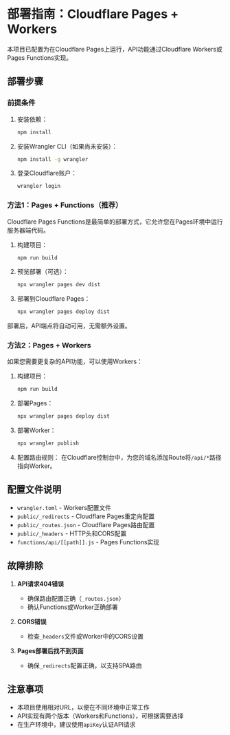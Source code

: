 # 部署指南：Cloudflare Pages + Workers

本项目已配置为在Cloudflare Pages上运行，API功能通过Cloudflare Workers或Pages Functions实现。

## 部署步骤

### 前提条件

1. 安装依赖：
   ```bash
   npm install
   ```

2. 安装Wrangler CLI（如果尚未安装）：
   ```bash
   npm install -g wrangler
   ```

3. 登录Cloudflare账户：
   ```bash
   wrangler login
   ```

### 方法1：Pages + Functions（推荐）

Cloudflare Pages Functions是最简单的部署方式，它允许您在Pages环境中运行服务器端代码。

1. 构建项目：
   ```bash
   npm run build
   ```

2. 预览部署（可选）：
   ```bash
   npx wrangler pages dev dist
   ```

3. 部署到Cloudflare Pages：
   ```bash
   npx wrangler pages deploy dist
   ```

部署后，API端点将自动可用，无需额外设置。

### 方法2：Pages + Workers

如果您需要更复杂的API功能，可以使用Workers：

1. 构建项目：
   ```bash
   npm run build
   ```

2. 部署Pages：
   ```bash
   npx wrangler pages deploy dist
   ```

3. 部署Worker：
   ```bash
   npx wrangler publish
   ```

4. 配置路由规则：
   在Cloudflare控制台中，为您的域名添加Route将`/api/*`路径指向Worker。

## 配置文件说明

- `wrangler.toml` - Workers配置文件
- `public/_redirects` - Cloudflare Pages重定向配置
- `public/_routes.json` - Cloudflare Pages路由配置
- `public/_headers` - HTTP头和CORS配置
- `functions/api/[[path]].js` - Pages Functions实现

## 故障排除

1. **API请求404错误**
   - 确保路由配置正确（`_routes.json`）
   - 确认Functions或Worker正确部署

2. **CORS错误**
   - 检查`_headers`文件或Worker中的CORS设置

3. **Pages部署后找不到页面**
   - 确保`_redirects`配置正确，以支持SPA路由

## 注意事项

- 本项目使用相对URL，以便在不同环境中正常工作
- API实现有两个版本（Workers和Functions），可根据需要选择
- 在生产环境中，建议使用`apiKey`认证API请求 